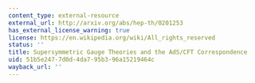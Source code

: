 ```yaml
---
content_type: external-resource
external_url: http://arxiv.org/abs/hep-th/0201253
has_external_license_warning: true
license: https://en.wikipedia.org/wiki/All_rights_reserved
status: ''
title: Supersymmetric Gauge Theories and the AdS/CFT Correspondence
uid: 51b5e247-7d0d-4da7-95b3-96a15219464c
wayback_url: ''
---
```

